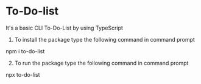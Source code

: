 # To-Do-list
It's a basic CLI To-Do-List by using TypeScript
1. To install the package type the following command in command prompt

npm i to-do-list

2. To run the package type the following command in command prompt

npx to-do-list
 
